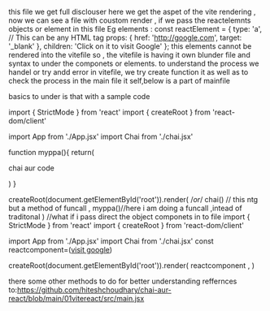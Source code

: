 this file we get full disclouser here we get the aspet of the vite rendering , now we can see a file with coustom render ,
if we pass the reactelemnts objects or element in this file Eg elements :
const reactElement = {
    type: 'a', // This can be any HTML tag
    props: {
        href: 'http://google.com',
        target: '_blank'
    },
    children: 'Click on it to visit Google' 
};
this elements cannot be rendered into the vitefile so , the vitefile is having it own blunder file and syntax to under the componets or elements.
 to understand the process we handel or try andd error in vitefile, we try create function it as well as to check the process in the main file it self,below is a part of mainfile


basics to under is that with a sample code


import { StrictMode } from 'react'
import { createRoot } from 'react-dom/client'

import App from './App.jsx'
import Chai from './chai.jsx'

function myppa(){
    return(
        <div>
        <p>chai aur code</p>
        </div>
    )
}

createRoot(document.getElementById('root')).render(
  <StrictMode>
    <App />
    <Chai/> /*or*/ chai() // this ntg but a method of funcall
  </StrictMode>,
   myppa()//here i am doing a funcall ,intead of traditonal 
)
//what if i pass direct the  object componets in to file
import { StrictMode } from 'react'
import { createRoot } from 'react-dom/client'

import App from './App.jsx'
import Chai from './chai.jsx'
const reactcomponent=(<a href="https://google.com" target='_blank'>visit google</a>)

createRoot(document.getElementById('root')).render(
  <StrictMode>
    <App />
    <Chai/>
    reactcomponent
  </StrictMode>,
)

there some other methods to do for better understanding reffernces to:https://github.com/hiteshchoudhary/chai-aur-react/blob/main/01vitereact/src/main.jsx


